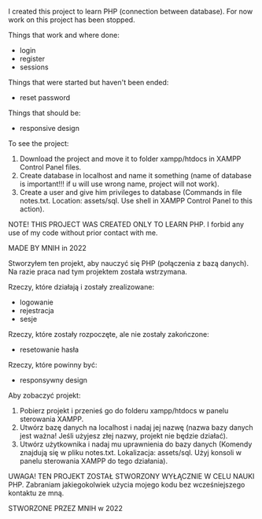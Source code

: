 I created this project to learn PHP (connection between database). For now work on this project has been stopped.

Things that work and where done:

- login
- register
- sessions

Things that were started but haven't been ended:

- reset password

Things that should be:

- responsive design

To see the project:

1. Download the project and move it to folder xampp/htdocs in XAMPP Control Panel files.
2. Create database in localhost and name it something (name of database is important!!! if u will use wrong name, project will not work).
3. Create a user and give him privileges to database (Commands in file notes.txt. Location: assets/sql. Use shell in XAMPP Control Panel to this action).

NOTE!
THIS PROJECT WAS CREATED ONLY TO LEARN PHP.
I forbid any use of my code without prior contact with me.

MADE BY MNIH in 2022

Stworzyłem ten projekt, aby nauczyć się PHP (połączenia z bazą danych). Na razie praca nad tym projektem została wstrzymana.

Rzeczy, które działają i zostały zrealizowane:

- logowanie
- rejestracja
- sesje

Rzeczy, które zostały rozpoczęte, ale nie zostały zakończone:

- resetowanie hasła

Rzeczy, które powinny być:

- responsywny design

Aby zobaczyć projekt:

1. Pobierz projekt i przenieś go do folderu xampp/htdocs w panelu sterowania XAMPP.
2. Utwórz bazę danych na localhost i nadaj jej nazwę (nazwa bazy danych jest ważna! Jeśli użyjesz złej nazwy, projekt nie będzie działać).
3. Utwórz użytkownika i nadaj mu uprawnienia do bazy danych (Komendy znajdują się w pliku notes.txt. Lokalizacja: assets/sql. Użyj konsoli w panelu sterowania XAMPP do tego działania).

UWAGA!
TEN PROJEKT ZOSTAŁ STWORZONY WYŁĄCZNIE W CELU NAUKI PHP.
Zabraniam jakiegokolwiek użycia mojego kodu bez wcześniejszego kontaktu ze mną.

STWORZONE PRZEZ MNIH w 2022
